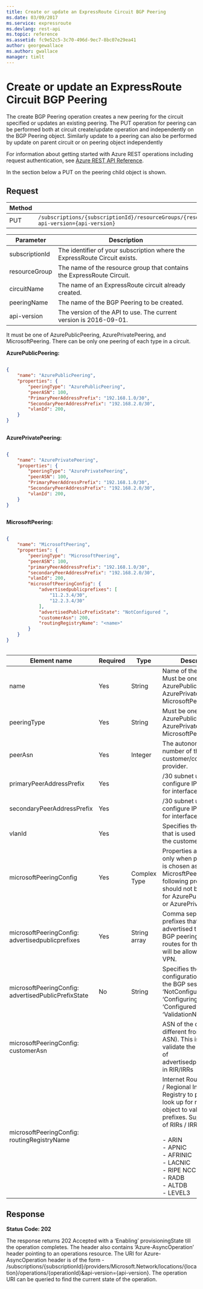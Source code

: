 ```yaml
---
title: Create or update an ExpressRoute Circuit BGP Peering
ms.date: 03/09/2017
ms.service: expressroute
ms.devlang: rest-api
ms.topic: reference
ms.assetid: fc9e52c5-3c70-496d-9ec7-8bc07e29ea41
author: georgewallace
ms.author: gwallace
manager: timlt
---
```

# Create or update an ExpressRoute Circuit BGP Peering
The create BGP Peering operation creates a new peering for the circuit specified or updates an existing peering. The PUT operation for peering can be performed both at circuit create/update operation and independently on the BGP Peering object. Similarly update to a peering can also be performed by update on parent circuit or on peering object independently  

For information about getting started with Azure REST operations including request authentication, see [Azure REST API Reference](../../index.md).

In the section below a PUT on the peering child object is shown.  
  
## Request  
  
|Method|Request URI|  
|------------|-----------------|  
|PUT|`/subscriptions/{subscriptionId}/resourceGroups/{resourceGroupName}/providers/Microsoft.Network/expressRouteCircuits/{circuitName}/peerings/{peeringName}?api-version={api-version}`|  

| Parameter | Description |
| --------- | ----------- |
| subscriptionId | The identifier of your subscription where the ExpressRoute Circuit exists. |
| resourceGroup | The name of the resource group that contains the ExpressRoute Circuit. |
| circuitName | The name of an ExpressRoute circuit already created.|
| peeringName | The name of the BGP Peering to be created. |
| api-version | The version of the API to use. The current version is 2016-09-01. | 

 It must be one of AzurePublicPeering, AzurePrivatePeering, and MicrosoftPeering. There can be only one peering of each type in a circuit.  
  
 **AzurePublicPeering:**  
  
```json 
  
{  
    "name": "AzurePublicPeering",  
    "properties": {  
        "peeringType": "AzurePublicPeering",  
        "peerASN": 100,   
        "PrimaryPeerAddressPrefix": "192.168.1.0/30",  
        "SecondaryPeerAddressPrefix": "192.168.2.0/30",  
        "vlanId": 200,  
    }  
}  
  
```  
  
 **AzurePrivatePeering:**  
  
```json
  
{  
    "name": "AzurePrivatePeering",   
    "properties": {   
        "peeringType": "AzurePrivatePeering",   
        "peerASN": 100,   
        "PrimaryPeerAddressPrefix": "192.168.1.0/30",   
        "SecondaryPeerAddressPrefix": "192.168.2.0/30",  
        "vlanId": 200,  
    }  
}  
  
```  
  
 **MicrosoftPeering:**  
  
```json  
  
{  
    "name": "MicrosoftPeering",  
    "properties": {  
        "peeringType": "MicrosoftPeering",  
        "peerASN": 100,  
        "primaryPeerAddressPrefix": "192.168.1.0/30",  
        "secondaryPeerAddressPrefix": "192.168.2.0/30",  
        "vlanId": 200,  
        "microsoftPeeringConfig": {  
            "advertisedpublicprefixes": [  
                "11.2.3.4/30",  
                "12.2.3.4/30"  
            ],  
            "advertisedPublicPrefixState": "NotConfigured ",  
            "customerAsn": 200,  
            "routingRegistryName": "<name>"  
        }  
    }  
}  
  
```  
  
|Element name|Required|Type|Description|  
|------------------|--------------|----------|-----------------|  
|name|Yes|String|Name of the peering. Must be one of AzurePublicPeering, AzurePrivatePeering, MicrosoftPeering|  
|peeringType|Yes|String|Must be one of AzurePublicPeering, AzurePrivatePeering, MicrosoftPeering|  
|peerAsn|Yes|Integer|The autonomous system number of the customer/connectivity provider.|  
|primaryPeerAddressPrefix|Yes||/30 subnet used to configure IP addresses for interfaces on Link1|  
|secondaryPeerAddressPrefix|Yes||/30 subnet used to configure IP addresses for interfaces on Link2|  
|vlanId|Yes||Specifies the identifier that is used to identify the customer|  
|microsoftPeeringConfig|Yes|Complex Type|Properties applicable only when peering type is chosen as MicrosftPeering. The following properties should not be specified for AzurePublicPeering or AzurePrivatePeering|  
|microsoftPeeringConfig: advertisedpublicprefixes|Yes|String array|Comma separated list of prefixes that will be advertised through the BGP peering. Only routes for these prefixes will be allowed into the VPN.|  
|microsoftPeeringConfig: advertisedPublicPrefixState|No|String|Specifies the configuration state of the BGP session. One of ‘NotConfigured’, ‘Configuring’ ‘Configured’ ‘ValidationNeeded’|  
|microsoftPeeringConfig: customerAsn|||ASN of the customer (if different from peering ASN). This is used to validate the ownership of advertisedpublicprefixes in RIR/IRRs|  
|microsoftPeeringConfig: routingRegistryName|||Internet Routing Registry / Regional Internet Registry to perform a look up for routing object to validate prefixes. Supported list of RIRs / IRRs are:<br /><br /> -   ARIN<br />-   APNIC<br />-   AFRINIC<br />-   LACNIC<br />-   RIPE NCC<br />-   RADB<br />-   ALTDB<br />-   LEVEL3|  
  
## Response  
 **Status Code: 202**  
  
 The response returns 202 Accepted with a ‘Enabling’ provisioningState till the operation completes. The header also contains ‘Azure-AsyncOperation’ header pointing to an operations resource. The URI for Azure-AsyncOperation header is of the form - /subscriptions/{subscriptionId}/providers/Microsoft.Network/locations/{location}/operations/{operationId}&api-version={api-version}. The operation URI can be queried to find the current state of the operation.
